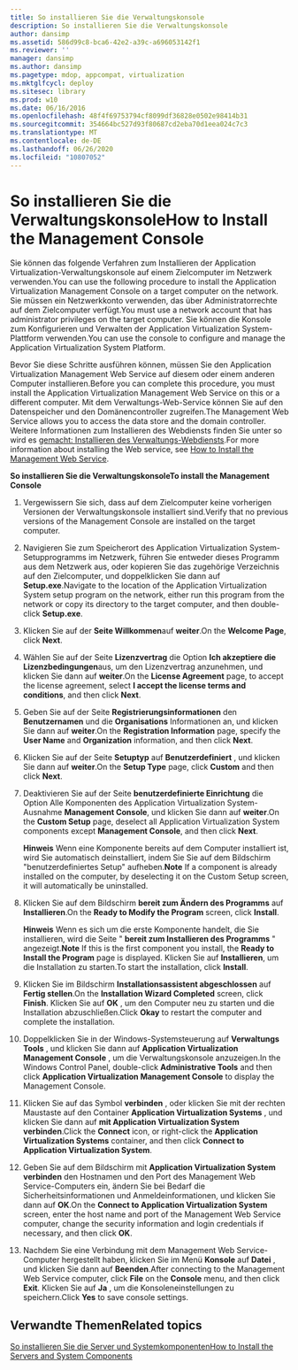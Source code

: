 ```yaml
---
title: So installieren Sie die Verwaltungskonsole
description: So installieren Sie die Verwaltungskonsole
author: dansimp
ms.assetid: 586d99c8-bca6-42e2-a39c-a696053142f1
ms.reviewer: ''
manager: dansimp
ms.author: dansimp
ms.pagetype: mdop, appcompat, virtualization
ms.mktglfcycl: deploy
ms.sitesec: library
ms.prod: w10
ms.date: 06/16/2016
ms.openlocfilehash: 48f4f69753794cf8099df36828e0502e98414b31
ms.sourcegitcommit: 354664bc527d93f80687cd2eba70d1eea024c7c3
ms.translationtype: MT
ms.contentlocale: de-DE
ms.lasthandoff: 06/26/2020
ms.locfileid: "10807052"
---
```

# <span data-ttu-id="4c4f4-103">So installieren Sie die Verwaltungskonsole</span><span class="sxs-lookup"><span data-stu-id="4c4f4-103">How to Install the Management Console</span></span>


<span data-ttu-id="4c4f4-104">Sie können das folgende Verfahren zum Installieren der Application Virtualization-Verwaltungskonsole auf einem Zielcomputer im Netzwerk verwenden.</span><span class="sxs-lookup"><span data-stu-id="4c4f4-104">You can use the following procedure to install the Application Virtualization Management Console on a target computer on the network.</span></span> <span data-ttu-id="4c4f4-105">Sie müssen ein Netzwerkkonto verwenden, das über Administratorrechte auf dem Zielcomputer verfügt.</span><span class="sxs-lookup"><span data-stu-id="4c4f4-105">You must use a network account that has administrator privileges on the target computer.</span></span> <span data-ttu-id="4c4f4-106">Sie können die Konsole zum Konfigurieren und Verwalten der Application Virtualization System-Plattform verwenden.</span><span class="sxs-lookup"><span data-stu-id="4c4f4-106">You can use the console to configure and manage the Application Virtualization System Platform.</span></span>

<span data-ttu-id="4c4f4-107">Bevor Sie diese Schritte ausführen können, müssen Sie den Application Virtualization Management Web Service auf diesem oder einem anderen Computer installieren.</span><span class="sxs-lookup"><span data-stu-id="4c4f4-107">Before you can complete this procedure, you must install the Application Virtualization Management Web Service on this or a different computer.</span></span> <span data-ttu-id="4c4f4-108">Mit dem Verwaltungs-Web-Service können Sie auf den Datenspeicher und den Domänencontroller zugreifen.</span><span class="sxs-lookup"><span data-stu-id="4c4f4-108">The Management Web Service allows you to access the data store and the domain controller.</span></span> <span data-ttu-id="4c4f4-109">Weitere Informationen zum Installieren des Webdiensts finden Sie unter so wird es [gemacht: Installieren des Verwaltungs-Webdiensts](how-to-install-the-management-web-service.md).</span><span class="sxs-lookup"><span data-stu-id="4c4f4-109">For more information about installing the Web service, see [How to Install the Management Web Service](how-to-install-the-management-web-service.md).</span></span>

**<span data-ttu-id="4c4f4-110">So installieren Sie die Verwaltungskonsole</span><span class="sxs-lookup"><span data-stu-id="4c4f4-110">To install the Management Console</span></span>**

1.  <span data-ttu-id="4c4f4-111">Vergewissern Sie sich, dass auf dem Zielcomputer keine vorherigen Versionen der Verwaltungskonsole installiert sind.</span><span class="sxs-lookup"><span data-stu-id="4c4f4-111">Verify that no previous versions of the Management Console are installed on the target computer.</span></span>

2.  <span data-ttu-id="4c4f4-112">Navigieren Sie zum Speicherort des Application Virtualization System-Setupprogramms im Netzwerk, führen Sie entweder dieses Programm aus dem Netzwerk aus, oder kopieren Sie das zugehörige Verzeichnis auf den Zielcomputer, und doppelklicken Sie dann auf **Setup.exe**.</span><span class="sxs-lookup"><span data-stu-id="4c4f4-112">Navigate to the location of the Application Virtualization System setup program on the network, either run this program from the network or copy its directory to the target computer, and then double-click **Setup.exe**.</span></span>

3.  <span data-ttu-id="4c4f4-113">Klicken Sie auf der **Seite Willkommen**auf **weiter**.</span><span class="sxs-lookup"><span data-stu-id="4c4f4-113">On the **Welcome Page**, click **Next**.</span></span>

4.  <span data-ttu-id="4c4f4-114">Wählen Sie auf der Seite **Lizenzvertrag** die Option **Ich akzeptiere die Lizenzbedingungen**aus, um den Lizenzvertrag anzunehmen, und klicken Sie dann auf **weiter**.</span><span class="sxs-lookup"><span data-stu-id="4c4f4-114">On the **License Agreement** page, to accept the license agreement, select **I accept the license terms and conditions**, and then click **Next**.</span></span>

5.  <span data-ttu-id="4c4f4-115">Geben Sie auf der Seite **Registrierungsinformationen** den **Benutzernamen** und die **Organisations** Informationen an, und klicken Sie dann auf **weiter**.</span><span class="sxs-lookup"><span data-stu-id="4c4f4-115">On the **Registration Information** page, specify the **User Name** and **Organization** information, and then click **Next**.</span></span>

6.  <span data-ttu-id="4c4f4-116">Klicken Sie auf der Seite **Setuptyp** auf **Benutzerdefiniert** , und klicken Sie dann auf **weiter**.</span><span class="sxs-lookup"><span data-stu-id="4c4f4-116">On the **Setup Type** page, click **Custom** and then click **Next**.</span></span>

7.  <span data-ttu-id="4c4f4-117">Deaktivieren Sie auf der Seite **benutzerdefinierte Einrichtung** die Option Alle Komponenten des Application Virtualization System-Ausnahme **Management Console**, und klicken Sie dann auf **weiter**.</span><span class="sxs-lookup"><span data-stu-id="4c4f4-117">On the **Custom Setup** page, deselect all Application Virtualization System components except **Management Console**, and then click **Next**.</span></span>

    <span data-ttu-id="4c4f4-118">**Hinweis**  Wenn eine Komponente bereits auf dem Computer installiert ist, wird Sie automatisch deinstalliert, indem Sie Sie auf dem Bildschirm "benutzerdefiniertes Setup" aufheben.</span><span class="sxs-lookup"><span data-stu-id="4c4f4-118">**Note** If a component is already installed on the computer, by deselecting it on the Custom Setup screen, it will automatically be uninstalled.</span></span>

     

8.  <span data-ttu-id="4c4f4-119">Klicken Sie auf dem Bildschirm **bereit zum Ändern des Programms** auf **Installieren**.</span><span class="sxs-lookup"><span data-stu-id="4c4f4-119">On the **Ready to Modify the Program** screen, click **Install**.</span></span>

    <span data-ttu-id="4c4f4-120">**Hinweis**  Wenn es sich um die erste Komponente handelt, die Sie installieren, wird die Seite " **bereit zum Installieren des Programms** " angezeigt.</span><span class="sxs-lookup"><span data-stu-id="4c4f4-120">**Note** If this is the first component you install, the **Ready to Install the Program** page is displayed.</span></span> <span data-ttu-id="4c4f4-121">Klicken Sie auf **Installieren**, um die Installation zu starten.</span><span class="sxs-lookup"><span data-stu-id="4c4f4-121">To start the installation, click **Install**.</span></span>

     

9.  <span data-ttu-id="4c4f4-122">Klicken Sie im Bildschirm **Installationsassistent abgeschlossen** auf **Fertig stellen**.</span><span class="sxs-lookup"><span data-stu-id="4c4f4-122">On the **Installation Wizard Completed** screen, click **Finish**.</span></span> <span data-ttu-id="4c4f4-123">Klicken Sie auf **OK** , um den Computer neu zu starten und die Installation abzuschließen.</span><span class="sxs-lookup"><span data-stu-id="4c4f4-123">Click **Okay** to restart the computer and complete the installation.</span></span>

10. <span data-ttu-id="4c4f4-124">Doppelklicken Sie in der Windows-Systemsteuerung auf **Verwaltungs Tools** , und klicken Sie dann auf **Application Virtualization Management Console** , um die Verwaltungskonsole anzuzeigen.</span><span class="sxs-lookup"><span data-stu-id="4c4f4-124">In the Windows Control Panel, double-click **Administrative Tools** and then click **Application Virtualization Management Console** to display the Management Console.</span></span>

11. <span data-ttu-id="4c4f4-125">Klicken Sie auf das Symbol **verbinden** , oder klicken Sie mit der rechten Maustaste auf den Container **Application Virtualization Systems** , und klicken Sie dann auf **mit Application Virtualization System verbinden**.</span><span class="sxs-lookup"><span data-stu-id="4c4f4-125">Click the **Connect** icon, or right-click the **Application Virtualization Systems** container, and then click **Connect to Application Virtualization System**.</span></span>

12. <span data-ttu-id="4c4f4-126">Geben Sie auf dem Bildschirm mit **Application Virtualization System verbinden** den Hostnamen und den Port des Management Web Service-Computers ein, ändern Sie bei Bedarf die Sicherheitsinformationen und Anmeldeinformationen, und klicken Sie dann auf **OK**.</span><span class="sxs-lookup"><span data-stu-id="4c4f4-126">On the **Connect to Application Virtualization System** screen, enter the host name and port of the Management Web Service computer, change the security information and login credentials if necessary, and then click **OK**.</span></span>

13. <span data-ttu-id="4c4f4-127">Nachdem Sie eine Verbindung mit dem Management Web Service-Computer hergestellt haben, klicken Sie im Menü **Konsole** auf **Datei** , und klicken Sie dann auf **Beenden**.</span><span class="sxs-lookup"><span data-stu-id="4c4f4-127">After connecting to the Management Web Service computer, click **File** on the **Console** menu, and then click **Exit**.</span></span> <span data-ttu-id="4c4f4-128">Klicken Sie auf **Ja** , um die Konsoleneinstellungen zu speichern.</span><span class="sxs-lookup"><span data-stu-id="4c4f4-128">Click **Yes** to save console settings.</span></span>

## <span data-ttu-id="4c4f4-129">Verwandte Themen</span><span class="sxs-lookup"><span data-stu-id="4c4f4-129">Related topics</span></span>


[<span data-ttu-id="4c4f4-130">So installieren Sie die Server und Systemkomponenten</span><span class="sxs-lookup"><span data-stu-id="4c4f4-130">How to Install the Servers and System Components</span></span>](how-to-install-the-servers-and-system-components.md)

 

 





